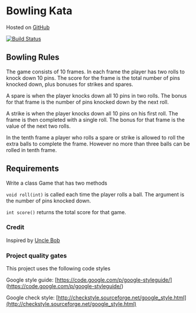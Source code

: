 # Bowling Kata

Hosted on [GitHub](https://github.com/joemckevitt/bowling-kata)

[![Build Status](https://travis-ci.org/joemckevitt/bowling-kata.svg?branch=master)](https://travis-ci.org/joemckevitt/bowling-kata)

## Bowling Rules
The game consists of 10 frames. In each frame the player has two rolls to knock down 10 pins. The score for the frame is the total number of pins knocked down, plus bonuses for strikes and spares.


A spare is when the player knocks down all 10 pins in two rolls. The bonus for that frame is the number of pins knocked down by the next roll.


A strike is when the player knocks down all 10 pins on his first roll. The frame is then completed with a single roll. The bonus for that frame is the value of the next two rolls.


In the tenth frame a player who rolls a spare or strike is allowed to roll the extra balls to complete the frame. However no more than three balls can be rolled in tenth frame.


## Requirements
Write a class Game that has two methods

`void roll(int)` is called each time the player rolls a ball. The argument is the number of pins knocked down.

`int score()` returns the total score for that game.


### Credit
Inspired by [Uncle Bob](http://butunclebob.com/ArticleS.UncleBob.TheBowlingGameKata)

### Project quality gates
This project uses the following code styles

Google style guide:
[https://code.google.com/p/google-styleguide/] (https://code.google.com/p/google-styleguide/)

Google check style:
[http://checkstyle.sourceforge.net/google_style.html](http://checkstyle.sourceforge.net/google_style.html)